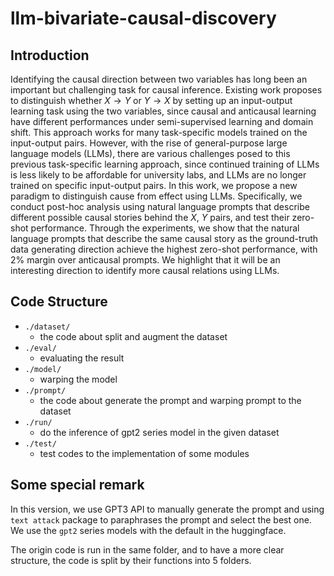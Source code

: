 # llm-bivariate-causal-discovery
## Introduction
Identifying the causal direction between two variables has long been an important but challenging task for causal inference. Existing work proposes to distinguish whether $X\rightarrow Y$ or $Y \rightarrow X$ by setting up an input-output learning task using the two variables, since causal and anticausal learning have different performances under semi-supervised learning and domain shift. This approach works for many task-specific models trained on the input-output pairs. However, with the rise of general-purpose large language models (LLMs), there are various challenges posed to this previous task-specific learning approach, since continued training of LLMs is less likely to be affordable for university labs, and LLMs are no longer trained on specific input-output pairs. In this work, we propose a new paradigm to distinguish cause from effect using LLMs. Specifically, we conduct post-hoc analysis using natural language prompts that describe different possible causal stories behind the $X$, $Y$ pairs, and test their zero-shot performance. Through the experiments, we show that the natural language prompts that describe the same causal story as the ground-truth data generating direction achieve the highest zero-shot performance, with 2\% margin over anticausal prompts. We highlight that it will be an interesting direction to identify more causal relations using LLMs.

## Code Structure
* `./dataset/`
  * the code about split and augment the dataset
* `./eval/`
  * evaluating the result
* `./model/`
  * warping the model
* `./prompt/`
  * the code about generate the prompt and warping prompt to the dataset
* `./run/`
  * do the inference of gpt2 series model in the given dataset
* `./test/`
  * test codes to the implementation of some modules

## Some special remark
In this version, we use GPT3 API to manually generate the prompt and using `text attack` package to paraphrases the prompt and select the best one. We use the `gpt2` series models with the default in the huggingface.

The origin code is run in the same folder, and to have a more clear structure, the code is split by their functions into 5 folders.
